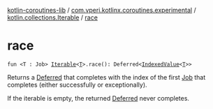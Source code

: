[kotlin-coroutines-lib](../../index.md) / [com.vperi.kotlinx.coroutines.experimental](../index.md) / [kotlin.collections.Iterable](index.md) / [race](./race.md)

# race

`fun <T : Job> `[`Iterable`](https://kotlinlang.org/api/latest/jvm/stdlib/kotlin.collections/-iterable/index.html)`<`[`T`](race.md#T)`>.race(): Deferred<`[`IndexedValue`](https://kotlinlang.org/api/latest/jvm/stdlib/kotlin.collections/-indexed-value/index.html)`<`[`T`](race.md#T)`>>`

Returns a [Deferred](#) that completes with the index of the
first [Job](#) that completes (either successfully or exceptionally).

If the iterable is empty, the returned [Deferred](#) never
completes.

